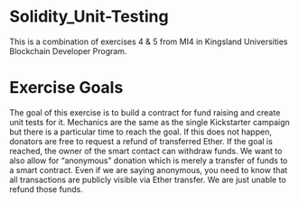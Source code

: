 # Solidity_Unit-Testing
This is a combination of exercises 4 & 5 from MI4 in Kingsland Universities Blockchain Developer Program.

# Exercise Goals
  The goal of this exercise is to build a contract for fund raising and create unit tests for it. Mechanics are the same as
the single Kickstarter campaign but there is a particular time to reach the goal. If this does not happen, donators are
free to request a refund of transferred Ether. If the goal is reached, the owner of the smart contact can withdraw
funds. We want to also allow for “anonymous” donation which is merely a transfer of funds to a smart contract.
Even if we are saying anonymous, you need to know that all transactions are publicly visible via Ether transfer. We
are just unable to refund those funds.


